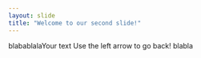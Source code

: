 ```yaml
---
layout: slide
title: "Welcome to our second slide!"
---
```

blabablalaYour text
Use the left arrow to go back!
blabla

